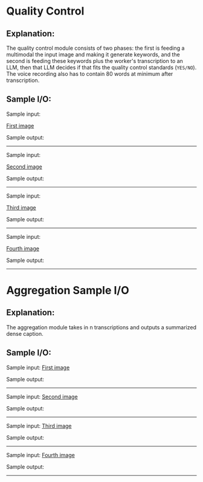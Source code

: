 # Quality Control
## Explanation:
The quality control module consists of two phases: the first is feeding a multimodal the input image and making it generate keywords, and the second is feeding these keywords plus the worker's transcription to an LLM, then that LLM decides if that fits the quality control standards (`YES/NO`). The voice recording also has to contain 80 words at minimum after transcription.

## Sample I/O:
Sample input:

[First image](./image1.jpg)

Sample output:

---
Sample input:

[Second image](./image2.jpg)

Sample output:

---
Sample input:

[Third image](./image3.jpg)

Sample output:

---
Sample input:

[Fourth image](./image4.jpg)

Sample output:

---
# Aggregation Sample I/O
## Explanation:
The aggregation module takes in n transcriptions and outputs a summarized dense caption.

## Sample I/O:
Sample input:
[First image](./image1.jpg)

Sample output:

---
Sample input:
[Second image](./image2.jpg)

Sample output:

---
Sample input:
[Third image](./image3.jpg)

Sample output:

---
Sample input:
[Fourth image](./image4.jpg)

Sample output:

---
